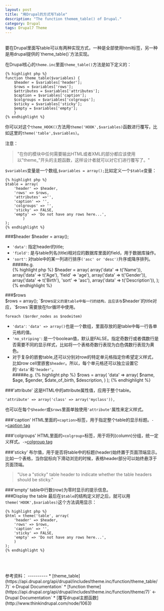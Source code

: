 ```yaml
---
layout: post
title: "用Drupal的方式写Table"
description: "The function themem_table() of Drupal."
category: Drupal
tags: Drupal7 Theme
---
```

<br>
要在Drupal里面写table可以有两种实现方式，一种是全部使用html标签，另一种是用drupal提供的`theme_table()`方法实现。  

在Drupal核心的`theme.inc`里面`theme_table()`方法是如下定义的：  

	{% highlight php %}
	function theme_table($variables) {
		$header = $variables['header'];
		$rows = $variables['rows'];
		$attributes = $variables['attributes'];
		$caption = $variables['caption'];
		$colgroups = $variables['colgroups'];
		$sticky = $variables['sticky'];
		$empty = $variables['empty'];
		}
	{% endhighlight %}  
你可以对这个`theme_HOOK()`方法用`theme('HOOK',$variables)`函数进行覆写，比如这里的`theme('table',$variables)`。  

注意：  
> "在你的模块中任何需要输出HTML或者XML的部分都应该使用以"theme_"开头的主题函数，这样设计者就可以对它们进行覆写了。"  

`$variables`变量是一个数组,`$variables = array();`比如定义一个`$table`变量：

	{% highlight php %}
	$table = array(
        'header' => $header,
        'rows' => $rows,
		'attributes' =>'',
        'caption' => '', 
		'colgroups' => '',
        'sticky' => FALSE, 
        'empty' => 'Do not have any rows here...',
            )
    );  
	{% endhighlight %}
###$header
	$header = array();
* `'data'`: 指定header的title;  
* `'field'`: 是与table列名(title)相对应的数据库里面的field，用于数据库操作。  
* `'sort'`: 对table中的某一列进行排序`('asc' or 'desc')`升序或降序排列。  
#####e.g.  
		{% highlight php %}
		$header = array(
        	array('data' => t('Name')),
        	array('data' => t('Age'), 'field' => 'age'),
        	array('data' => t('Gender')),
        	array('data' => t('Birth'), 'sort' => 'asc'),
        	array('data' => t('Description')),
    	);
		{% endhighlight %}

###$rows	
	$rows = array();
`$rows`定义的是table中每一行的结构，且应该与`$header`的title对应，`$rows`需要放在for循环中使用。  

	foreach ($order_nodes as $nodeitem)

* `'data'`: `'data' => array()`也是一个数组，里面存放的是table中每一行各单元格的值。  
* `'no_striping'`: 是一个boolean值，默认是FALSE。指定奇数行或者偶数行是否需要不同的显示样式，比如将一个表格奇数行表现为白色偶数行表现为黄色。  
* 对于复杂的嵌套table,还可以分别对row的特定单元格指定你希望定义样式，比如row cell里嵌套`$header`。所以，每个单元格还可以独立设置它的`'data'`和`'header'`。  
#####e.g.
		{% highlight php %}
		$rows = array(
            'data' => array(
                $name,
                $age,
                $gender,
                $date_of_birth,
                $description,
            )
		);
		{% endhighlight %}

###'attribute'
这是HTML中的attribute属性值，应用于整个table。  

	'attribute' => array('class' => array('myclass')),
也可以在每个`$header`或`$rows`里面单独使用`'attribute'`属性来定义样式。

###'caption'
HTML里面的`<caption>`标签，用于指定整个table的显示标题。`->`[caption tag](http://www.w3schools.com/tags/tag_caption.asp)

###'colgroups'
HTML里面的`<colgroup>`标签，用于将列(column)分组，统一定义样式。`->`[colgroup tag](http://www.w3schools.com/tags/tag_colgroup.asp)

###'sticky'
布尔值，用于是否将table中的标题(header)始终置于页面顶端显示。比如一个表格，当你鼠标向下滑动浏览的时候，表格header部分可以始终悬浮于页面顶端。  
> "Use a "sticky" table header to indicate whether the table headers should be sticky."

###'empty'
table中行数(row)为零时显示的提示信息。  
###Display the table
最后在`$table`的结构定义好之后，就可以用`theme('HOOK',$variables)`这个方法调用显示：  

	{% highlight php %}
	$html = theme('table', array(
        'header' => $header,
        'rows' => $rows,
        'caption' => '',
        'sticky' => FALSE,
        'empty' => 'Do not have any rows here...',
        )
    );
	{% endhighlight %}

<br/>
<br/>
<br/>
参考资料：
----------
* [theme_table](https://api.drupal.org/api/drupal/includes!theme.inc/function/theme_table/7)` <-Drupal Documentation`  
* [function theme](https://api.drupal.org/api/drupal/includes!theme.inc/function/theme/7)` <-Drupal Documentation`  
* [覆写drupal主题函数](http://www.thinkindrupal.com/node/1063)


